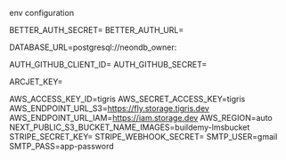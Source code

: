 env configuration

BETTER_AUTH_SECRET=
BETTER_AUTH_URL=

DATABASE_URL=postgresql://neondb_owner:

AUTH_GITHUB_CLIENT_ID=
AUTH_GITHUB_SECRET=

ARCJET_KEY=

AWS_ACCESS_KEY_ID=tigris
AWS_SECRET_ACCESS_KEY=tigris
AWS_ENDPOINT_URL_S3=https://fly.storage.tigris.dev
AWS_ENDPOINT_URL_IAM=https://iam.storage.dev
AWS_REGION=auto
NEXT_PUBLIC_S3_BUCKET_NAME_IMAGES=buildemy-lmsbucket
STRIPE_SECRET_KEY=
STRIPE_WEBHOOK_SECRET=
SMTP_USER=gmail
SMTP_PASS=app-password
